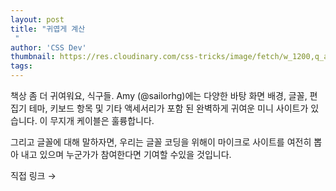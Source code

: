 ```yaml
---
layout: post
title: "귀엽게 계산
 "
author: 'CSS Dev'
thumbnail: https://res.cloudinary.com/css-tricks/image/fetch/w_1200,q_auto,f_auto/https://css-tricks.com/wp-content/uploads/2020/10/Screen-Shot-2020-10-30-at-12.17.39-PM.png
tags: 
---
```



책상 좀 더 귀여워요, 식구들.
 Amy (@sailorhg)에는 다양한 바탕 화면 배경, 글꼴, 편집기 테마, 키보드 항목 및 기타 액세서리가 포함 된 완벽하게 귀여운 미니 사이트가 있습니다.
 이 무지개 케이블은 훌륭합니다.
 

그리고 글꼴에 대해 말하자면, 우리는 글꼴 코딩을 위해이 마이크로 사이트를 여전히 뽑아 내고 있으며 누군가가 참여한다면 기여할 수있을 것입니다.
 

직접 링크 →
 